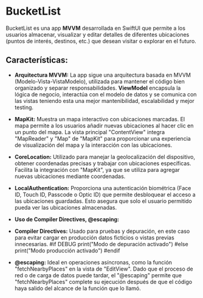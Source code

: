# BucketList
BucketList es una app **MVVM** desarrollada en SwiftUI que permite a los usuarios almacenar, visualizar y editar detalles de diferentes ubicaciones (puntos de interés, destinos, etc.) que desean visitar o explorar en el futuro.

## Características:

- **Arquitectura MVVM:** La app sigue una arquitectura basada en MVVM (Modelo-Vista-VistaModelo), utilizada para mantener el código bien organizado y separar responsabilidades. **ViewModel** encapsula la lógica de negocio, interactúa con el modelo de datos y se comunica con las vistas teniendo esta una mejor mantenibilidad, escalabilidad y mejor testing.
  
- **MapKit:** Muestra un mapa interactivo con ubicaciones marcadas. El mapa permite a los usuarios añadir nuevas ubicaciones al hacer clic en un punto del mapa. La vista principal "ContentView" integra "MapReader" y "Map" de "MapKit" para proporcionar una experiencia de visualización del mapa y la interacción con las ubicaciones.
  
- **CoreLocation:** Utilizado para manejar la geolocalización del dispositivo, obtener coordenadas precisas y trabajar con ubicaciones específicas. Facilita la integración con "MapKit", ya que se utiliza para agregar nuevas ubicaciones mediante coordenadas.

- **LocalAuthentication:** Proporciona una autenticación biométrica (Face ID, Touch ID, Passcode o Optic ID) que permite desbloquear el acceso a las ubicaciones guardadas. Esto asegura que solo el usuario permitido pueda ver las ubicaciones almacenadas.

- **Uso de Compiler Directives, @escaping:**
 - **Compiler Directives:** Usado para pruebas y depuración, en este caso para evitar cargar en producción datos ficticios o vistas previas innecesarias.
   #if DEBUG
    print("Modo de depuración activado")
#else
    print("Modo producción activado")
#endif
 - **@escaping:** Ideal en operaciones asíncronas, como la función "fetchNearbyPlaces" en la vista de "EditView". Dado que el proceso de red o de carga de datos puede tardar, el "@escaping" permite que "fetchNearbyPlaces" complete su ejecución después de que el código haya salido del alcance de la función que lo llamó.

